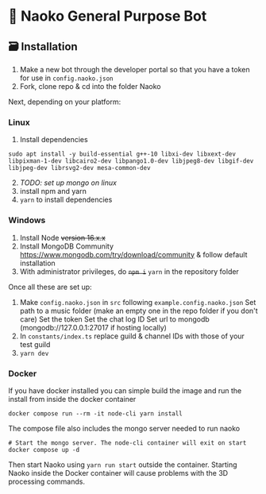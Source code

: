 # 🌸 Naoko General Purpose Bot
## 🗃 Installation

1. Make a new bot through the developer portal so that you have a token for use in `config.naoko.json`
2. Fork, clone repo & cd into the folder Naoko

Next, depending on your platform:

### Linux

1. Install dependencies

```
sudo apt install -y build-essential g++-10 libxi-dev libxext-dev libpixman-1-dev libcairo2-dev libpango1.0-dev libjpeg8-dev libgif-dev libjpeg-dev librsvg2-dev mesa-common-dev
```

2.  _TODO: set up mongo on linux_
3.  install npm and yarn
4.  `yarn` to install dependencies

### Windows

1. Install Node ~~version 16.x.x~~
2. Install MongoDB Community https://www.mongodb.com/try/download/community & follow default installation
3. With administrator privileges, do ~~`npm i`~~ `yarn` in the repository folder

Once all these are set up:

1. Make `config.naoko.json` in `src` following `example.config.naoko.json`
   Set path to a music folder (make an empty one in the repo folder if you don't care)
   Set the token
   Set the chat log ID
   Set url to mongodb (mongodb://127.0.0.1:27017 if hosting locally)
2. In `constants/index.ts` replace guild & channel IDs with those of your test guild
3. `yarn dev`

### Docker

If you have docker installed you can simple build the image and run the install from inside the docker container

```shell
docker compose run --rm -it node-cli yarn install
```

The compose file also includes the mongo server needed to run naoko

```shell
# Start the mongo server. The node-cli container will exit on start
docker compose up -d
```

Then start Naoko using `yarn run start` outside the container.
Starting Naoko inside the Docker container will cause problems with the 3D processing commands.

